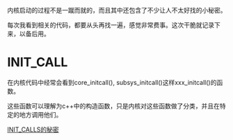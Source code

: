 内核启动的过程不是一蹴而就的，而且其中还包含了不少让人不太好找的小秘密。

每次我看到相关的代码，都要从头再找一遍，感觉非常费事。这次干脆就记录下来，以备后用。

# INIT_CALL

在内核代码中经常会看到core_initcall(), subsys_initcall()这样xxx_initcall()的函数。

这些函数可以理解为c++中的构造函数，只是内核对这些函数做了分类，并且在特定的地方调用他们。

[INIT_CALLS的秘密][1]

[1]: /bootup/01_init_call.md

